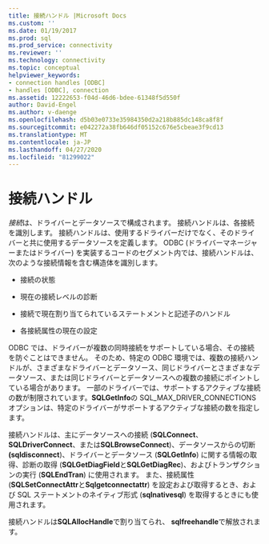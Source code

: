 ```yaml
---
title: 接続ハンドル |Microsoft Docs
ms.custom: ''
ms.date: 01/19/2017
ms.prod: sql
ms.prod_service: connectivity
ms.reviewer: ''
ms.technology: connectivity
ms.topic: conceptual
helpviewer_keywords:
- connection handles [ODBC]
- handles [ODBC], connection
ms.assetid: 12222653-f04d-46d6-bdee-61348f5d550f
author: David-Engel
ms.author: v-daenge
ms.openlocfilehash: d5b03e0733e35984350d2a218b885dc148ca8f8f
ms.sourcegitcommit: e042272a38fb646df05152c676e5cbeae3f9cd13
ms.translationtype: MT
ms.contentlocale: ja-JP
ms.lasthandoff: 04/27/2020
ms.locfileid: "81299022"
---
```

# <a name="connection-handles"></a>接続ハンドル
*接続*は、ドライバーとデータソースで構成されます。 接続ハンドルは、各接続を識別します。 接続ハンドルは、使用するドライバーだけでなく、そのドライバーと共に使用するデータソースを定義します。 ODBC (ドライバーマネージャーまたはドライバー) を実装するコードのセグメント内では、接続ハンドルは、次のような接続情報を含む構造体を識別します。  
  
-   接続の状態  
  
-   現在の接続レベルの診断  
  
-   接続で現在割り当てられているステートメントと記述子のハンドル  
  
-   各接続属性の現在の設定  
  
 ODBC では、ドライバーが複数の同時接続をサポートしている場合、その接続を防ぐことはできません。 そのため、特定の ODBC 環境では、複数の接続ハンドルが、さまざまなドライバーとデータソース、同じドライバーとさまざまなデータソース、または同じドライバーとデータソースへの複数の接続にポイントしている場合があります。 一部のドライバーでは、サポートするアクティブな接続の数が制限されています。**SQLGetInfo**の SQL_MAX_DRIVER_CONNECTIONS オプションは、特定のドライバーがサポートするアクティブな接続の数を指定します。  
  
 接続ハンドルは、主にデータソースへの接続 (**SQLConnect**、 **SQLDriverConnect**、または**SQLBrowseConnect**)、データソースからの切断 **(sqldisconnect**)、ドライバーとデータソース (**SQLGetInfo**) に関する情報の取得、診断の取得 (**SQLGetDiagField**と**SQLGetDiagRec**)、およびトランザクションの実行 (**SQLEndTran**) に使用されます。 また、接続属性 (**SQLSetConnectAttr**と**Sqlgetconnectattr**) を設定および取得するとき、および SQL ステートメントのネイティブ形式 (**sqlnativesql**) を取得するときにも使用されます。  
  
 接続ハンドルは**SQLAllocHandle**で割り当てられ、 **sqlfreehandle**で解放されます。
